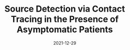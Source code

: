---
title: "Source Detection via Contact Tracing in the Presence of Asymptomatic Patients"
collection: publications
link: https://arxiv.org/abs/2112.14530
excerpt: 'We define and prove rigorous results about a new source identification framework, where the network is initially not known to the algorithm, but must be explored through queries (similarly to the node infection times), and we evaluate our algorithms on realistic datasets.'
date: 2021-12-29
authors: 'Gergely Ódor, Jana Vuckovic, Miguel-Angel Sanchez Ndoye, Patrick Thiran'
venue: 'arxiv'
image: 'sictf.png'
---